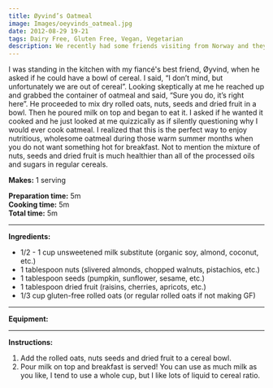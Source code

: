 ```yaml
---
title: Øyvind’s Oatmeal
image: Images/oeyvinds_oatmeal.jpg
date: 2012-08-29 19-21
tags: Dairy Free, Gluten Free, Vegan, Vegetarian
description: We recently had some friends visiting from Norway and they introduced us to a way that Norwegians commonly eat oatmeal. It is quite different from the sweet, warm dish that Americans traditionally think of as oatmeal.
---
```

I was standing in the kitchen with my fiancé's best friend, Øyvind, when he asked if he could have a bowl of cereal. I said, “I don’t mind, but unfortunately we are out of cereal”. Looking skeptically at me he reached up and grabbed the container of oatmeal and said, “Sure you do, it’s right here”. He proceeded to mix dry rolled oats, nuts, seeds and dried fruit in a bowl. Then he poured milk on top and began to eat it. I asked if he wanted it cooked and he just looked at me quizzically as if silently questioning why I would ever cook oatmeal. I realized that this is the perfect way to enjoy nutritious, wholesome oatmeal during those warm summer months when you do not want something hot for breakfast. Not to mention the mixture of nuts, seeds and dried fruit is much healthier than all of the processed oils and sugars in regular cereals. 

**Makes:** 1 serving

**Preparation time:** 5m  
**Cooking time:** 5m  
**Total time:** 5m

---

**Ingredients:**

- 1/2 - 1 cup unsweetened milk substitute (organic soy, almond, coconut, etc.)
- 1 tablespoon nuts (slivered almonds, chopped walnuts, pistachios, etc.)
- 1  tablespoon seeds (pumpkin, sunflower, sesame, etc.)
- 1 tablespoon dried fruit (raisins, cherries, apricots, etc.)
- 1/3 cup gluten-free rolled oats (or regular rolled oats if not making GF)


---

**Equipment:** 

---

**Instructions:**

1. Add the rolled oats, nuts seeds and dried fruit to a cereal bowl. 
1. Pour milk on top and breakfast is served! You can use as much milk as you like, I tend to use a whole cup, but I like lots of liquid to cereal ratio. 

